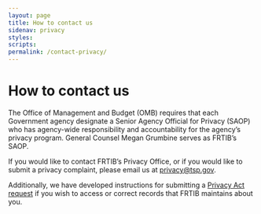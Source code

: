 ```yaml
---
layout: page
title: How to contact us
sidenav: privacy
styles:
scripts:
permalink: /contact-privacy/
---
```

# How to contact us

The Office of Management and Budget (OMB) requires that each Government agency designate a Senior Agency Official for Privacy (SAOP) who has agency-wide responsibility and accountability for the agency’s privacy program. General Counsel Megan Grumbine serves as FRTIB’s SAOP.

If you would like to contact FRTIB’s Privacy Office, or if you would like to submit a privacy complaint, please email us at [privacy@tsp.gov](mailto:privacy@tsp.gov).

Additionally, we have developed instructions for submitting a [Privacy Act request](/contact-privacy/submit-privacy-act-request/) if you wish to access or correct records that FRTIB maintains about you.
<!-- CONTENT END -->
